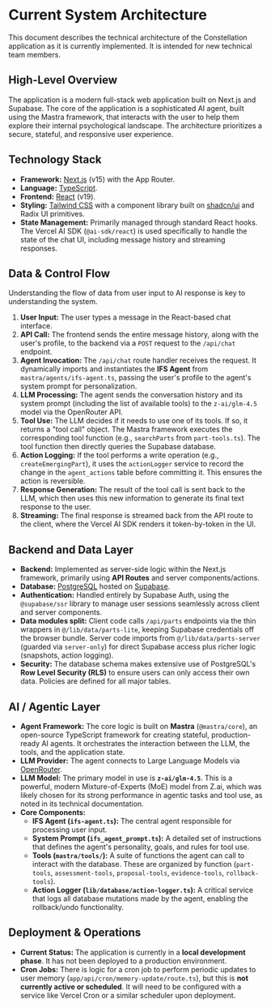 # Current System Architecture

This document describes the technical architecture of the Constellation application as it is currently implemented. It is intended for new technical team members.

## High-Level Overview

The application is a modern full-stack web application built on Next.js and Supabase. The core of the application is a sophisticated AI agent, built using the Mastra framework, that interacts with the user to help them explore their internal psychological landscape. The architecture prioritizes a secure, stateful, and responsive user experience.

## Technology Stack

- **Framework:** [Next.js](https://nextjs.org/) (v15) with the App Router.
- **Language:** [TypeScript](https://www.typescriptlang.org/).
- **Frontend:** [React](https://react.dev/) (v19).
- **Styling:** [Tailwind CSS](https://tailwindcss.com/) with a component library built on [shadcn/ui](https://ui.shadcn.com/) and Radix UI primitives.
- **State Management:** Primarily managed through standard React hooks. The Vercel AI SDK (`@ai-sdk/react`) is used specifically to handle the state of the chat UI, including message history and streaming responses.

## Data & Control Flow

Understanding the flow of data from user input to AI response is key to understanding the system.

1.  **User Input:** The user types a message in the React-based chat interface.
2.  **API Call:** The frontend sends the entire message history, along with the user's profile, to the backend via a `POST` request to the `/api/chat` endpoint.
3.  **Agent Invocation:** The `/api/chat` route handler receives the request. It dynamically imports and instantiates the **IFS Agent** from `mastra/agents/ifs-agent.ts`, passing the user's profile to the agent's system prompt for personalization.
4.  **LLM Processing:** The agent sends the conversation history and its system prompt (including the list of available tools) to the `z-ai/glm-4.5` model via the OpenRouter API.
5.  **Tool Use:** The LLM decides if it needs to use one of its tools. If so, it returns a "tool call" object. The Mastra framework executes the corresponding tool function (e.g., `searchParts` from `part-tools.ts`). The tool function then directly queries the Supabase database.
6.  **Action Logging:** If the tool performs a write operation (e.g., `createEmergingPart`), it uses the `actionLogger` service to record the change in the `agent_actions` table before committing it. This ensures the action is reversible.
7.  **Response Generation:** The result of the tool call is sent back to the LLM, which then uses this new information to generate its final text response to the user.
8.  **Streaming:** The final response is streamed back from the API route to the client, where the Vercel AI SDK renders it token-by-token in the UI.

## Backend and Data Layer

- **Backend:** Implemented as server-side logic within the Next.js framework, primarily using **API Routes** and server components/actions.
- **Database:** [PostgreSQL](https://www.postgresql.org/) hosted on [Supabase](https://supabase.com/).
- **Authentication:** Handled entirely by Supabase Auth, using the `@supabase/ssr` library to manage user sessions seamlessly across client and server components.
- **Data modules split:** Client code calls `/api/parts` endpoints via the thin wrappers in `@/lib/data/parts-lite`, keeping Supabase credentials off the browser bundle. Server code imports from `@/lib/data/parts-server` (guarded via `server-only`) for direct Supabase access plus richer logic (snapshots, action logging).
- **Security:** The database schema makes extensive use of PostgreSQL's **Row Level Security (RLS)** to ensure users can only access their own data. Policies are defined for all major tables.

## AI / Agentic Layer

- **Agent Framework:** The core logic is built on **Mastra** (`@mastra/core`), an open-source TypeScript framework for creating stateful, production-ready AI agents. It orchestrates the interaction between the LLM, the tools, and the application state.
- **LLM Provider:** The agent connects to Large Language Models via [OpenRouter](https://openrouter.ai/).
- **LLM Model:** The primary model in use is **`z-ai/glm-4.5`**. This is a powerful, modern Mixture-of-Experts (MoE) model from Z.ai, which was likely chosen for its strong performance in agentic tasks and tool use, as noted in its technical documentation.
- **Core Components:**
    - **IFS Agent (`ifs-agent.ts`):** The central agent responsible for processing user input.
    - **System Prompt (`ifs_agent_prompt.ts`):** A detailed set of instructions that defines the agent's personality, goals, and rules for tool use.
    - **Tools (`mastra/tools/`):** A suite of functions the agent can call to interact with the database. These are organized by function (`part-tools`, `assessment-tools`, `proposal-tools`, `evidence-tools`, `rollback-tools`).
    - **Action Logger (`lib/database/action-logger.ts`):** A critical service that logs all database mutations made by the agent, enabling the rollback/undo functionality.

## Deployment & Operations

- **Current Status:** The application is currently in a **local development phase**. It has not been deployed to a production environment.
- **Cron Jobs:** There is logic for a cron job to perform periodic updates to user memory (`app/api/cron/memory-update/route.ts`), but this is **not currently active or scheduled**. It will need to be configured with a service like Vercel Cron or a similar scheduler upon deployment.
